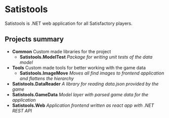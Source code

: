 ﻿# Satistools
Satistools is .NET web application for all Satisfactory players.

## Projects summary
* **Common** Custom made libraries for the project
  * **Satistools.ModelTest** _Package for writing unit tests of the data model_
* **Tools** Custom made tools for better working with the game data
  * **Satistools.ImageMove** _Moves all find images to frontend application and flattens the hierarchy_
* **Satistools.DataReader** _A library for reading data.json provided by the game_
* **Satistools.GameData** _Model layer with parsed game data for the application_
* **Satistools.Web** _Application frontend written as react app with .NET REST API_